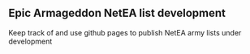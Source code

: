 ## Epic Armageddon NetEA list development
Keep track of and use github pages to publish NetEA army lists under development
